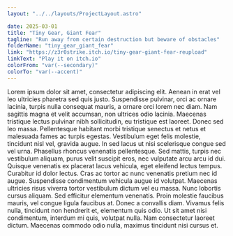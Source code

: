 ```yaml
---
layout: "../../layouts/ProjectLayout.astro"

date: 2025-03-01
title: "Tiny Gear, Giant Fear"
tagline: "Run away from certain destruction but beware of obstacles"
folderName: "tiny_gear_giant_fear"
link: "https://z3r0strike.itch.io/tiny-gear-giant-fear-reupload"
linkText: "Play it on itch.io"
colorFrom: "var(--secondary)"
colorTo: "var(--accent)"
---
```


Lorem ipsum dolor sit amet, consectetur adipiscing elit. Aenean in erat
vel leo ultricies pharetra sed quis justo. Suspendisse pulvinar, orci ac
ornare lacinia, turpis nulla consequat mauris, a ornare orci lorem nec
diam. Nam sagittis magna et velit accumsan, non ultrices odio lacinia.
Maecenas tristique lectus pulvinar nibh sollicitudin, eu tristique est
laoreet. Donec sed leo massa. Pellentesque habitant morbi tristique
senectus et netus et malesuada fames ac turpis egestas. Vestibulum eget
felis molestie, tincidunt nisl vel, gravida augue. In sed lacus ut nisi
scelerisque congue sed vel urna. Phasellus rhoncus venenatis pellentesque.
Sed mattis, turpis nec vestibulum aliquam, purus velit suscipit eros, nec
vulputate arcu arcu id dui. Quisque venenatis ex placerat lacus vehicula,
eget eleifend lectus tempus. Curabitur id dolor lectus. Cras ac tortor ac
nunc venenatis pretium nec id augue. Suspendisse condimentum vehicula
augue id volutpat. Maecenas ultricies risus viverra tortor vestibulum
dictum vel eu massa. Nunc lobortis cursus aliquam. Sed efficitur elementum
venenatis. Proin molestie faucibus mauris, vel congue ligula faucibus at.
Donec a convallis diam. Vivamus felis nulla, tincidunt non hendrerit et,
elementum quis odio. Ut sit amet nisi condimentum, interdum mi quis,
volutpat nulla. Nam consectetur laoreet dictum. Maecenas commodo odio
nulla, maximus tincidunt nisi cursus et.
